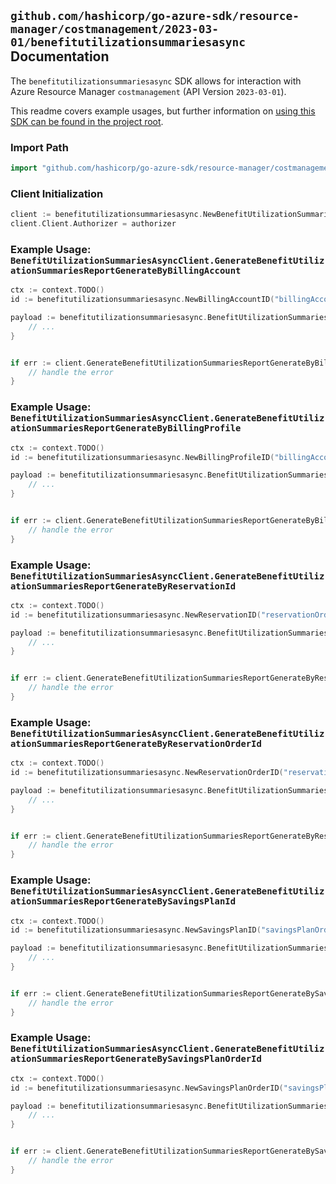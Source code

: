 
## `github.com/hashicorp/go-azure-sdk/resource-manager/costmanagement/2023-03-01/benefitutilizationsummariesasync` Documentation

The `benefitutilizationsummariesasync` SDK allows for interaction with Azure Resource Manager `costmanagement` (API Version `2023-03-01`).

This readme covers example usages, but further information on [using this SDK can be found in the project root](https://github.com/hashicorp/go-azure-sdk/tree/main/docs).

### Import Path

```go
import "github.com/hashicorp/go-azure-sdk/resource-manager/costmanagement/2023-03-01/benefitutilizationsummariesasync"
```


### Client Initialization

```go
client := benefitutilizationsummariesasync.NewBenefitUtilizationSummariesAsyncClientWithBaseURI("https://management.azure.com")
client.Client.Authorizer = authorizer
```


### Example Usage: `BenefitUtilizationSummariesAsyncClient.GenerateBenefitUtilizationSummariesReportGenerateByBillingAccount`

```go
ctx := context.TODO()
id := benefitutilizationsummariesasync.NewBillingAccountID("billingAccountIdValue")

payload := benefitutilizationsummariesasync.BenefitUtilizationSummariesRequest{
	// ...
}


if err := client.GenerateBenefitUtilizationSummariesReportGenerateByBillingAccountThenPoll(ctx, id, payload); err != nil {
	// handle the error
}
```


### Example Usage: `BenefitUtilizationSummariesAsyncClient.GenerateBenefitUtilizationSummariesReportGenerateByBillingProfile`

```go
ctx := context.TODO()
id := benefitutilizationsummariesasync.NewBillingProfileID("billingAccountIdValue", "billingProfileIdValue")

payload := benefitutilizationsummariesasync.BenefitUtilizationSummariesRequest{
	// ...
}


if err := client.GenerateBenefitUtilizationSummariesReportGenerateByBillingProfileThenPoll(ctx, id, payload); err != nil {
	// handle the error
}
```


### Example Usage: `BenefitUtilizationSummariesAsyncClient.GenerateBenefitUtilizationSummariesReportGenerateByReservationId`

```go
ctx := context.TODO()
id := benefitutilizationsummariesasync.NewReservationID("reservationOrderIdValue", "reservationIdValue")

payload := benefitutilizationsummariesasync.BenefitUtilizationSummariesRequest{
	// ...
}


if err := client.GenerateBenefitUtilizationSummariesReportGenerateByReservationIdThenPoll(ctx, id, payload); err != nil {
	// handle the error
}
```


### Example Usage: `BenefitUtilizationSummariesAsyncClient.GenerateBenefitUtilizationSummariesReportGenerateByReservationOrderId`

```go
ctx := context.TODO()
id := benefitutilizationsummariesasync.NewReservationOrderID("reservationOrderIdValue")

payload := benefitutilizationsummariesasync.BenefitUtilizationSummariesRequest{
	// ...
}


if err := client.GenerateBenefitUtilizationSummariesReportGenerateByReservationOrderIdThenPoll(ctx, id, payload); err != nil {
	// handle the error
}
```


### Example Usage: `BenefitUtilizationSummariesAsyncClient.GenerateBenefitUtilizationSummariesReportGenerateBySavingsPlanId`

```go
ctx := context.TODO()
id := benefitutilizationsummariesasync.NewSavingsPlanID("savingsPlanOrderIdValue", "savingsPlanIdValue")

payload := benefitutilizationsummariesasync.BenefitUtilizationSummariesRequest{
	// ...
}


if err := client.GenerateBenefitUtilizationSummariesReportGenerateBySavingsPlanIdThenPoll(ctx, id, payload); err != nil {
	// handle the error
}
```


### Example Usage: `BenefitUtilizationSummariesAsyncClient.GenerateBenefitUtilizationSummariesReportGenerateBySavingsPlanOrderId`

```go
ctx := context.TODO()
id := benefitutilizationsummariesasync.NewSavingsPlanOrderID("savingsPlanOrderIdValue")

payload := benefitutilizationsummariesasync.BenefitUtilizationSummariesRequest{
	// ...
}


if err := client.GenerateBenefitUtilizationSummariesReportGenerateBySavingsPlanOrderIdThenPoll(ctx, id, payload); err != nil {
	// handle the error
}
```
